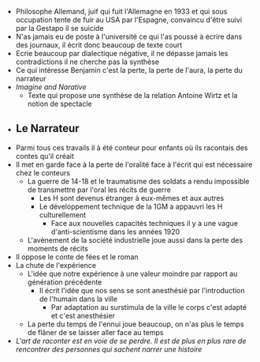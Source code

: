- Philosophe Allemand, juif qui fuit l'Allemagne en 1933 et qui sous occupation tente de fuir au USA par l'Espagne, convaincu d'être suivi par la Gestapo il se suicide
- N'as jamais eu de poste à l'université ce qui l'as poussé à écrire dans des journaux, il écrit donc beaucoup de texte court
- Ecrie beaucoup par dialectique négative, il ne dépasse jamais les contradictions il ne cherche pas la synthèse
- Ce qui intéresse Benjamin c'est la perte, la perte de l'aura, la perte du narrateur
- *Imagine and Narative*
	- Texte qui propose une synthèse de la relation Antoine Wirtz et la notion de spectacle
- ## Le Narrateur
- Parmi tous ces travails il à été conteur pour enfants où ils racontais des contes qu'il créait
- Il met en garde face à la perte de l'oralité face à l'écrit qui est nécessaire chez le conteurs
	- La guerre de 14-18 et le traumatisme des soldats a rendu impossible de transmettre par l'oral les récits de guerre
		- Les H sont devenus étranger à eux-mêmes et aux autres
		- Le développement technique de la 1GM a appauvri les H culturellement
			- Face aux nouvelles capacités techniques il y a une vague d'anti-scientisme dans les années 1920
	- L'avènement de la société industrielle joue aussi dans la perte des moments de récits
- Il oppose le conte de fées et le roman
- La chute de l'expérience
	- L'idée que notre expérience à une valeur moindre par rapport au génération précédente
		- Il écrit l'idée que nos sens se sont anesthésié par l'introduction de l'humain dans la ville
			- Par adaptation au surstimula de la ville le corps c'est adapté et c'est anesthésier
	- La perte du temps de l'ennui joue beaucoup, on n'as plus le temps de flâner de se laisser aller face au temps
- *L'art de raconter est en voie de se perdre. Il est de plus en plus rare de rencontrer des personnes qui sachent narrer une histoire*